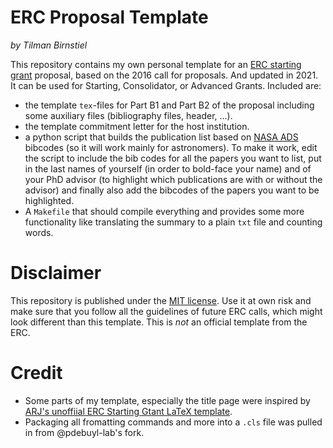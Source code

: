 # ERC Proposal Template
*by Tilman Birnstiel*

This repository contains my own personal template for an [ERC starting grant](http://erc.europa.eu/starting-grants) proposal, based on the 2016 call for proposals. And updated in 2021. It can be used for Starting, Consolidator, or Advanced Grants. Included are:

- the template `tex`-files for Part B1 and Part B2 of the proposal including some auxiliary files (bibliography files, header, ...).
- the template commitment letter for the host institution.
- a python script that builds the publication list based on [NASA ADS](http://adsabs.harvard.edu) bibcodes (so it will work mainly for astronomers). To make it work, edit the script to include the bib codes for all the papers you want to list, put in the last names of yourself (in order to bold-face your name) and of your PhD advisor (to highlight which publications are with or without the advisor) and finally also add the bibcodes of the papers you want to be highlighted.
- A `Makefile` that should compile everything and provides some more functionality like translating the summary to a plain `txt` file and counting words.

# Disclaimer

This repository is published under the [MIT license](https://raw.githubusercontent.com/birnstiel/erc_template/master/LICENSE.md).
Use it at own risk and make sure that you follow all the guidelines of future ERC calls, which might look different than this template. This is *not* an official template from the ERC.

# Credit

- Some parts of my template, especially the title page were inspired by [ARJ's unoffiial ERC Starting Gtant LaTeX template](http://www.arj.no/2013/02/03/erc-stg-latex/).
- Packaging all fromatting commands and more into a `.cls` file was pulled in from @pdebuyl-lab's fork.
